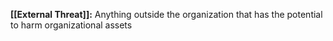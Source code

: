 **[[External Threat]]:** Anything outside the organization that has the potential to harm organizational assets